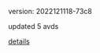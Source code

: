version: 2022121118-73c8

updated 5 avds

[details](https://github.com/0x74f917491bfa7ebfa379/ali_avd_db/blob/master/change_log/2022/12/11/18/73c8.txt)